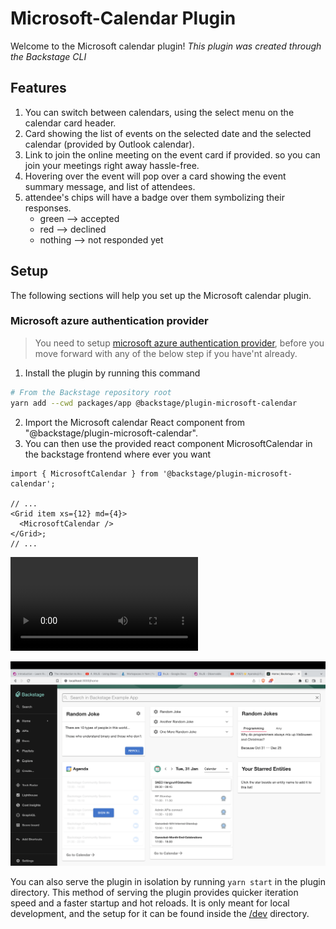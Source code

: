 # Microsoft-Calendar Plugin

Welcome to the Microsoft calendar plugin!
_This plugin was created through the Backstage CLI_

## Features

1. You can switch between calendars, using the select menu on the calendar card header.
2. Card showing the list of events on the selected date and the selected calendar (provided by Outlook calendar).
3. Link to join the online meeting on the event card if provided. so you can join your meetings right away hassle-free.
4. Hovering over the event will pop over a card showing the event summary message, and list of attendees.
5. attendee's chips will have a badge over them symbolizing their responses.
   - green --> accepted
   - red --> declined
   - nothing --> not responded yet

## Setup

The following sections will help you set up the Microsoft calendar plugin.

### Microsoft azure authentication provider

> You need to setup [microsoft azure authentication provider](https://backstage.io/docs/auth/microsoft/provider), before you move forward with any of the below step if you have'nt already.

1. Install the plugin by running this command

```bash
# From the Backstage repository root
yarn add --cwd packages/app @backstage/plugin-microsoft-calendar
```

2. Import the Microsoft calendar React component from "@backstage/plugin-microsoft-calendar".
3. You can then use the provided react component MicrosoftCalendar in the backstage frontend where ever you want

```tsx
import { MicrosoftCalendar } from '@backstage/plugin-microsoft-calendar';

// ...
<Grid item xs={12} md={4}>
  <MicrosoftCalendar />
</Grid>;
// ...
```

![Microsoft Calendar plugin demo](https://user-images.githubusercontent.com/23618736/215717491-25db5fa6-b237-487f-8c00-28f572e8da05.mp4)

![Sample](./docs/microsoft-calendar-plugin.png)

You can also serve the plugin in isolation by running `yarn start` in the plugin directory.
This method of serving the plugin provides quicker iteration speed and a faster startup and hot reloads.
It is only meant for local development, and the setup for it can be found inside the [/dev](./dev) directory.
